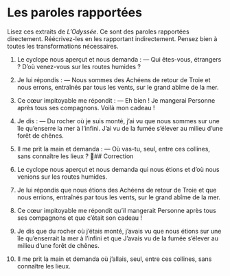 # Les paroles rapportées

Lisez ces extraits de *L’Odyssée*. Ce sont des paroles rapportées directement. Réécrivez-les en les rapportant indirectement. Pensez bien à toutes les transformations nécessaires.
 
1. Le cyclope nous aperçut et nous demanda :
— Qui êtes-vous, étrangers ? D’où venez-vous sur les routes humides ?
 
2. Je lui répondis :
— Nous sommes des Achéens de retour de Troie et nous errons, entraînés par tous les vents, sur le grand abîme de la mer.
 
3. Ce cœur impitoyable me répondit :
— Eh bien ! Je mangerai Personne après tous ses compagnons. Voilà mon cadeau !
 
4. Je dis :
— Du rocher où je suis monté, j’ai vu que nous sommes sur une île qu’enserre la mer à l’infini. J’ai vu de la fumée s’élever au milieu d’une forêt de chênes.
 
5. Il me prit la main et demanda :
— Où vas-tu, seul, entre ces collines, sans connaître les lieux ?
## Correction
 
1. Le cyclope nous aperçut et nous demanda qui nous étions et d’où nous venions sur les routes humides.
 
2. Je lui répondis que nous étions des Achéens de retour de Troie et que nous errions, entraînés par tous les vents, sur le grand abîme de la mer.
 
3. Ce cœur impitoyable me répondit qu’il mangerait Personne après tous ses compagnons et que c’était son cadeau !
 
4. Je dis que du rocher où j’étais monté, j’avais vu que nous étions sur une île qu’enserrait la mer à l’infini et que J’avais vu de la fumée s’élever au milieu d’une forêt de chênes.
 
5. Il me prit la main et demanda où j’allais, seul, entre ces collines, sans connaître les lieux.